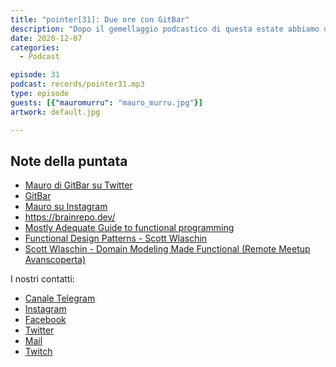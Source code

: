 ```yaml
---
title: "pointer[31]: Due ore con GitBar"
description: "Dopo il gemellaggio podcastico di questa estate abbiamo deciso di ricambiare l'invito di Mauro di GitBar e di ospitarlo a casa PointerPodcast. Non riusciamo a riassumere in queste poche righe tutti gli argomenti che abbiamo toccato durante questa puntata che, come avrete capito anche dal titolo, è piuttosto lunga. Non vi resta che ascoltarla...."
date: 2020-12-07
categories:
  - Podcast

episode: 31
podcast: records/pointer31.mp3
type: episode
guests: [{"mauromurru": "mauro_murru.jpg"}]
artwork: default.jpg

---
```


## Note della puntata
<!-- wp:list -->
<ul><li><a href="https://twitter.com/brainrepo">Mauro di GitBar su Twitter</a></li><li><a href="https://www.gitbar.it/">GitBar</a></li><li><a href="https://www.instagram.com/brainrepo/">Mauro su Instagram</a></li><li><a href="https://brainrepo.dev/">https://brainrepo.dev/</a></li><li><a href="https://github.com/MostlyAdequate/mostly-adequate-guide">Mostly Adequate Guide to functional programming</a></li><li><a href="https://www.youtube.com/watch?v=srQt1NAHYC0&amp;feature=youtu.be">Functional Design Patterns - Scott Wlaschin</a></li><li><a href="https://www.youtube.com/watch?v=Qt2iGKT09UY&amp;app=desktop">Scott Wlaschin - Domain Modeling Made Functional (Remote Meetup Avanscoperta)</a></li></ul>
<!-- /wp:list -->

I nostri contatti:

- [Canale Telegram](https://t.me/PointerPodcast)
- [Instagram](https://www.instagram.com/pointerpodcast/)
- [Facebook](https://www.facebook.com/pointerPodcast/)
- [Twitter](https://twitter.com/PointerPodcast)
- [Mail](info@pointerpodcast.it)
- [Twitch](https://www.twitch.tv/pointerpodcast)

